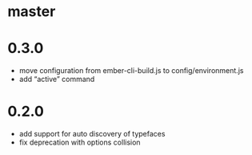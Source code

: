 # master

# 0.3.0

* move configuration from ember-cli-build.js to config/environment.js
* add “active” command

# 0.2.0

* add support for auto discovery of typefaces
* fix deprecation with options collision
